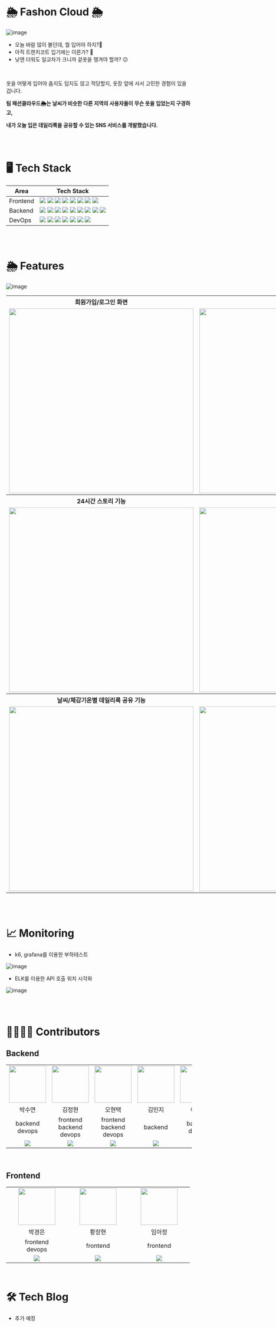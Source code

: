 # 🌦️ Fashon Cloud 🌦️

![image](https://github.com/Fashion-Cloud/.github/assets/88549117/c1a383ab-7cc2-432c-9860-d2ffead175e9)


- 오늘 바람 많이 불던데, 뭘 입어야 하지?🧐
- 아직 트렌치코트 입기에는 이른가? 🤔
- 낮엔 더워도 일교차가 크니까 겉옷을 챙겨야 할까? 😕

<br>

옷을 어떻게 입어야 춥지도 덥지도 않고 적당할지, 옷장 앞에 서서 고민한 경험이 있을 겁니다.

**팀 패션클라우드🌦️는 날씨가 비슷한 다른 지역의 사용자들이 무슨 옷을 입었는지 구경하고,**

**내가 오늘 입은 데일리룩을 공유할 수 있는 SNS 서비스를 개발했습니다.**

<br> <br>

# 🖥️ Tech Stack

| Area       | Tech Stack                                                                                                                                                                                                                                                                                                                                                                                                                                                                                                                                                                                                                                                                                                                                                                                                                                                                                                                                                                                                                                                                         |
| ---------- |------------------------------------------------------------------------------------------------------------------------------------------------------------------------------------------------------------------------------------------------------------------------------------------------------------------------------------------------------------------------------------------------------------------------------------------------------------------------------------------------------------------------------------------------------------------------------------------------------------------------------------------------------------------------------------------------------------------------------------------------------------------------------------------------------------------------------------------------------------------------------------------------------------------------------------------------------------------------------------------------------------------------------------------------------------------------------------|
| Frontend   | <img src="https://img.shields.io/badge/next%20js-000000?style=for-the-badge&logo=nextdotjs&logoColor=white"> <img src="https://img.shields.io/badge/Vite-B73BFE?style=for-the-badge&logo=vite&logoColor=FFD62E"> <img src="https://img.shields.io/badge/TypeScript-007ACC?style=for-the-badge&logo=typescript&logoColor=white"> <img src="https://img.shields.io/badge/Material%20UI-007FFF?style=for-the-badge&logo=mui&logoColor=white"> <img src="https://img.shields.io/badge/zustand-E9B23E?style=for-the-badge&logo=zustand&logoColor=white"> <img src="https://img.shields.io/badge/npm-CB3837?style=for-the-badge&logo=npm&logoColor=white"> <img src="https://img.shields.io/badge/prettier-F7B93E?style=for-the-badge&logo=prettier&logoColor=white"> <img src="https://img.shields.io/badge/eslint-4B32C3?style=for-the-badge&logo=eslint&logoColor=white"> |
| Backend    | <img src="https://img.shields.io/badge/Spring_Boot-F2F4F9?style=for-the-badge&logo=spring-boot"> <img src="https://img.shields.io/badge/Spring_Security-6DB33F?style=for-the-badge&logo=Spring-Security&logoColor=white"> <img src="https://img.shields.io/badge/Spring_Data_Jpa-F2F4F9?style=for-the-badge"> <img src="https://img.shields.io/badge/PostgreSQL-316192?style=for-the-badge&logo=postgresql&logoColor=white"> <img src="https://img.shields.io/badge/amazon s3-569A31?style=for-the-badge&logo=amazons3&logoColor=white"> <img src="https://img.shields.io/badge/Junit5-25A162?style=for-the-badge&logo=junit5&logoColor=white"> <img src="https://img.shields.io/badge/redis-DC382D?style=for-the-badge&logo=redis&logoColor=white"> <img src="https://img.shields.io/badge/H2-2088FF?style=for-the-badge&logoColor=white"> <img src="https://img.shields.io/badge/Jacoco-F2F4F9?style=for-the-badge">|
| DevOps     | <img src="https://img.shields.io/badge/nginx-009639?style=for-the-badge&logo=nginx&logoColor=white"> <img src="https://img.shields.io/badge/docker-2496ED?style=for-the-badge&logo=docker&logoColor=white"> <img src="https://img.shields.io/badge/github actions-2088FF?style=for-the-badge&logo=github actions&logoColor=white"> <img src="https://img.shields.io/badge/amazon ec2-FF9900?style=for-the-badge&logo=amazon ec2&logoColor=white"> <img src="https://img.shields.io/badge/elastic stack-005571?style=for-the-badge&logo=elastic stack&logoColor=white"> <img src="https://img.shields.io/badge/k6-7D64FF?style=for-the-badge&logo=k6&logoColor=white"> <img src="https://img.shields.io/badge/grafana-F46800?style=for-the-badge&logo=grafana&logoColor=white"> |

<br> <br>

# 🌦️ Features

![image](https://github.com/Fashion-Cloud/.github/assets/88549117/a2bbfdc5-f324-4981-8a15-52427f33ad1a)

<table style="text-align: center; width: 1000px;">
  <tbody>
    <tr>
      <th style="text-align: center;">회원가입/로그인 화면</th>
      <th style="text-align: center;">메인 화면</th>
    </tr>
    <tr>
      <td><img src="https://github.com/Fashion-Cloud/.github/assets/88549117/35a0ba7e-5d50-4ab8-b3ce-8f7926a692a4" width="500px"/></td>
      <td><img src="https://github.com/Fashion-Cloud/.github/assets/88549117/42f04d4b-bd1a-43f2-88dc-b901f6941819" width="500px" /></td>
    </tr>
    <tr>
      <th style="text-align: center;">24시간 스토리 기능</th>
      <th style="text-align: center;">룩북 기능</th>
    </tr>
    <tr>
      <td><img src="https://github.com/Fashion-Cloud/.github/assets/88549117/94e52a82-df6b-401a-9d06-0d0a2d641e9b" width="500px" /></td>
      <td><img src="https://github.com/Fashion-Cloud/.github/assets/88549117/43358063-d02b-42b7-8ec3-c8d5a173a50c" width="500px" /></td>
    </tr>
    <tr>
      <th style="text-align: center;">날씨/체감기온별 데일리룩 공유 기능</th>
      <th style="text-align: center;">마이페이지</th>
    </tr>
    <tr>
      <td><img src="https://github.com/Fashion-Cloud/.github/assets/88549117/22ca25ac-3d74-4313-9aa5-907d366fcc26" width="500px" /></td>
      <td><img src="https://github.com/Fashion-Cloud/.github/assets/88549117/a8202ab2-f3ff-41c0-8107-23e85f7cc453" width="500px" /></td>
    </tr>
  </tbody>
</table>







<br> <br>

# 📈 Monitoring

- k6, grafana를 이용한 부하테스트

![image](https://github.com/Fashion-Cloud/.github/assets/88549117/cb8ea75b-6d92-4932-bfa1-1897f77bf19c)

- ELK를 이용한 API 호출 위치 시각화

![image](https://github.com/Fashion-Cloud/.github/assets/88549117/fcf233bc-6efc-482e-8486-e1a924611f4f)



<br> <br>

# 👨‍👩‍👧‍👦 Contributors

## Backend

<table width="1000px">
    <tbody>
    <tr>
         <td width="100" align="center">
            <a href="https://github.com/PARK-Su-yeon">
                <img src="https://avatars.githubusercontent.com/u/93627156?v=4" width="100" height="100">
            </a>
        </td>
        <td width="100" align="center">
            <a href="https://github.com/kjeongh">
                <img src="https://avatars.githubusercontent.com/u/88549117?v=4" width="100" height="100">
            </a>
        </td>
        <td width="100" align="center">
            <a href="https://github.com/HyunTaek5">
                <img src="https://avatars.githubusercontent.com/u/38789284?v=4" width="100" height="100">
            </a>
        </td>
        <td width="100" align="center">
            <a href="https://github.com/alswl020208">
                <img src="https://avatars.githubusercontent.com/u/96772297?v=4" width="100" height="100">
            </a>
        </td>
        <td width="100" align="center">
            <a href="https://github.com/RayLee-Kor">
                <img src="https://avatars.githubusercontent.com/u/81789003?v=4" width="100" height="100">
            </a>
        </td>
    </tr>
    <tr>
        <td width="100" align="center">박수연</td>
        <td width="100" align="center">김정현</td>
        <td width="100" align="center">오현택</td>
        <td width="100" align="center">김민지</td>
        <td width="100" align="center">이정우</td>
    </tr>
    <tr>
        <td width="150" align="center">
            backend<br>
            devops<br>
        </td>
        <td width="150" align="center">
            frontend<br>
            backend<br>
            devops<br>
        </td>
        <td width="150" align="center">
            frontend<br>
            backend<br>
            devops<br>
        </td>
        <td width="150" align="center">
            backend<br>
        </td>
        <td width="150" align="center">
            backend<br>
            devops<br>
        </td>
    </tr>
    <tr>
        <td width="100" align="center">
            <a href="https://github.com/PARK-Su-yeon">
                <img src="http://img.shields.io/badge/PARKSuyeon-green?style=social&logo=github"/>
            </a>
        </td>
        <td width="100" align="center">
            <a href="https://github.com/kjeongh">
                <img src="http://img.shields.io/badge/kjeongh-green?style=social&logo=github"/>
            </a>
        </td>
        <td width="100" align="center">
            <a href="https://github.com/HyunTaek5">  
                <img src="http://img.shields.io/badge/HyunTaek5-green?style=social&logo=github"/>
            </a>
        </td>
        <td width="100" align="center">
            <a href="https://github.com/alswl020208">  
                <img src="http://img.shields.io/badge/alswl020208-green?style=social&logo=github"/>
            </a>
        </td>
        <td width="100" align="center">
            <a href="https://github.com/RayLee-Kor">  
                <img src="http://img.shields.io/badge/RayLee-green?style=social&logo=github"/>
            </a>
        </td>
    </tr>
    </tbody>
</table>

<br>

## Frontend

<table width="1000px">
    <tbody>
    <tr>
         <td width="100" align="center">
            <a href="https://github.com/gyeong3un2">
                <img src="https://avatars.githubusercontent.com/u/83361012?v=4" width="100" height="100">
            </a>
        </td>
        <td width="100" align="center">
            <a href="https://github.com/jh722">
                <img src="https://avatars.githubusercontent.com/u/104212460?v=4" width="100" height="100">
            </a>
        </td>
        <td width="100" align="center">
            <a href="https://github.com/Ajeong-Im">
                <img src="https://avatars.githubusercontent.com/u/86238348?v=4" width="100" height="100">
            </a>
        </td>
    </tr>
    <tr>
        <td width="100" align="center">박경은</td>
        <td width="100" align="center">황장현</td>
        <td width="100" align="center">임아정</td>
    </tr>
    <tr>
        <td width="150" align="center">
            frontend<br>
            devops<br>
        </td>
        <td width="150" align="center">
            frontend<br>
        </td>
        <td width="150" align="center">
            frontend<br>
        </td>
    </tr>
    <tr>
        <td width="100" align="center">
            <a href="https://github.com/gyeong3un2">
                <img src="http://img.shields.io/badge/gyeong3un2-green?style=social&logo=github"/>
            </a>
        </td>
        <td width="100" align="center">
            <a href="https://github.com/jh722">
                <img src="http://img.shields.io/badge/jh722-green?style=social&logo=github"/>
            </a>
        </td>
        <td width="100" align="center">
            <a href="https://github.com/Ajeong-Im">  
                <img src="http://img.shields.io/badge/Ajeong Im-green?style=social&logo=github"/>
            </a>
        </td>
    </tr>
    </tbody>
</table>
<br>

# 🛠️ Tech Blog

- 추가 예정
